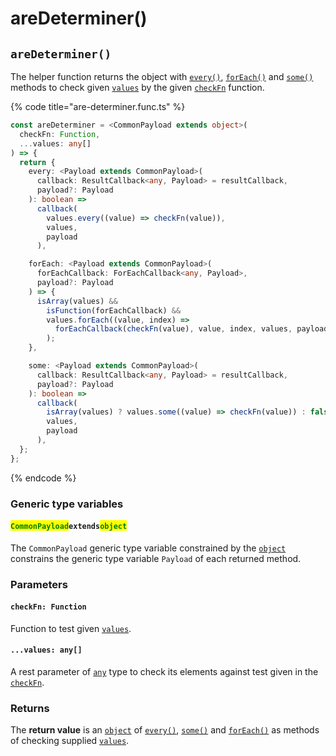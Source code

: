 # areDeterminer()

## `areDeterminer()`

The helper function returns the object with [`every()`](v-every.md), [`forEach()`](v-foreach.md) and [`some()`](v-some.md) methods to check given [`values`](./#...values-any) by the given [`checkFn`](./#checkfn-function) function.

{% code title="are-determiner.func.ts" %}
```typescript
const areDeterminer = <CommonPayload extends object>(
  checkFn: Function,
  ...values: any[]
) => {
  return {
    every: <Payload extends CommonPayload>(
      callback: ResultCallback<any, Payload> = resultCallback,
      payload?: Payload
    ): boolean =>
      callback(
        values.every((value) => checkFn(value)),
        values,
        payload
      ),

    forEach: <Payload extends CommonPayload>(
      forEachCallback: ForEachCallback<any, Payload>,
      payload?: Payload
    ) => {
      isArray(values) &&
        isFunction(forEachCallback) &&
        values.forEach((value, index) =>
          forEachCallback(checkFn(value), value, index, values, payload)
        );
    },

    some: <Payload extends CommonPayload>(
      callback: ResultCallback<any, Payload> = resultCallback,
      payload?: Payload
    ): boolean =>
      callback(
        isArray(values) ? values.some((value) => checkFn(value)) : false,
        values,
        payload
      ),
  };
};
```
{% endcode %}

### Generic type variables

#### <mark style="color:green;">**`CommonPayload`**</mark>**`extends`**<mark style="color:green;">**`object`**</mark>

The `CommonPayload` generic type variable constrained by the [`object`](https://www.typescriptlang.org/docs/handbook/basic-types.html#object) constrains the generic type variable `Payload` of each returned method.

### Parameters

#### `checkFn: Function`

Function to test given [`values`](./#...values-any).

#### `...values: any[]`

A rest parameter of [`any`](https://www.typescriptlang.org/docs/handbook/basic-types.html#any) type to check its elements against test given in the [`checkFn`](./#checkfn-function).

### Returns

The **return value** is an [`object`](https://www.typescriptlang.org/docs/handbook/basic-types.html#object) of [`every()`](v-every.md), [`some()`](v-some.md) and [`forEach()`](v-foreach.md) as methods of checking supplied [`values`](./#...values-any).
